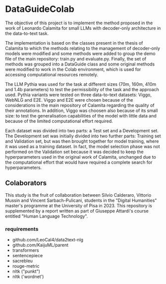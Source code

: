 # DataGuideColab
The objective of this project is to implement the method proposed in the work of Leonardo Calamita for small LLMs with decoder-only architecture in the data-to-text task.

The implementation is based on the classes present in the thesis of Calamita to which the methods relating to the management of decoder-only models were modified and some methods were added to group the demo file of the main repository: train.py and evaluate.py. Finally, the set of methods was grouped into a DataGuide class and some original methods were modified to work in the Colab environment, which is used for accessing computational resources remotely.

The LLM Pythia was used for the task at different sizes (70m, 160m, 410m and 1.4b parameters) to test the permissibility of the task and the approach used. Pythia variants were tested on three data-to-text datasets: Viggo, WebNLG and E2E. Viggo and E2E were chosen because of the considerations in the main repository of Calamita regarding the quality of their annotations. In addition, Viggo was choosen also because of its small size: to test the generalisation capabilities of the model with little data and because of the limited computational effort required.

Each dataset was divided into two parts: a Test set and a Development set. The Development set was initially divided into two further parts: Training set and Validation set, but was then brought together for model training, where it was used as a training dataset. In fact, the model selection phase was not performed on the Validation set because it was decided to keep the hyperparameters used in the original work of Calamita, unchanged due to the computational effort that would have required a complete search for hyperparameters.


## Colaborators

This study is the fruit of collaboration between Silvio Calderaro, Vittorio Mussin and Vincent Sarbach-Pulicani, students in the "Digital Humanities" master's programme at the University of Pisa in 2023. This repository is supplemented by a report written as part of Giuseppe Attardi's course entitled "Human Language Technology".

### requirements
- github.com/LeoCal4/data2text-nlg
- github.com/KaijuML/parent
- transformers
- sentencepiece
- sacrebleu
- rouge-metric
- nltk ("punkt")
- nltk ('wordnet')

